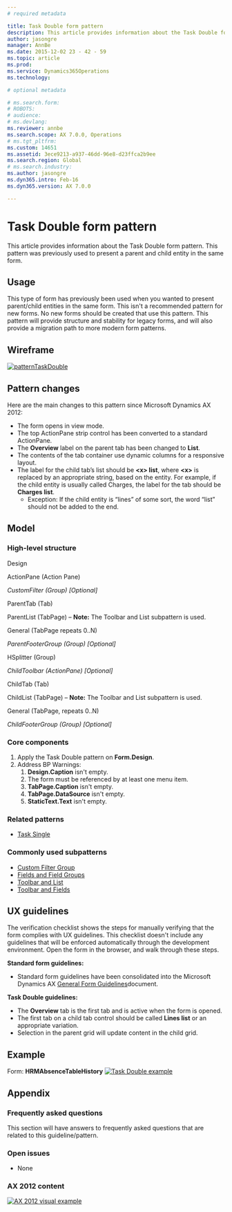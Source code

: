 ```yaml
---
# required metadata

title: Task Double form pattern
description: This article provides information about the Task Double form pattern. This pattern was previously used to present a parent and child entity in the same form.
author: jasongre
manager: AnnBe
ms.date: 2015-12-02 23 - 42 - 59
ms.topic: article
ms.prod: 
ms.service: Dynamics365Operations
ms.technology: 

# optional metadata

# ms.search.form: 
# ROBOTS: 
# audience: 
# ms.devlang: 
ms.reviewer: annbe
ms.search.scope: AX 7.0.0, Operations
# ms.tgt_pltfrm: 
ms.custom: 14651
ms.assetid: 3ece9213-a937-46dd-96e8-d23ffca2b9ee
ms.search.region: Global
# ms.search.industry: 
ms.author: jasongre
ms.dyn365.intro: Feb-16
ms.dyn365.version: AX 7.0.0

---
```


# Task Double form pattern

This article provides information about the Task Double form pattern. This pattern was previously used to present a parent and child entity in the same form.

Usage
-----

This type of form has previously been used when you wanted to present parent/child entities in the same form. This isn't a recommended pattern for new forms. No new forms should be created that use this pattern. This pattern will provide structure and stability for legacy forms, and will also provide a migration path to more modern form patterns.

## Wireframe
[![patternTaskDouble](./media/patterntaskdouble.png)](./media/patterntaskdouble.png)[](./media/taskdouble1.png)

## Pattern changes
Here are the main changes to this pattern since Microsoft Dynamics AX 2012:

-   The form opens in view mode.
-   The top ActionPane strip control has been converted to a standard ActionPane.
-   The **Overview** label on the parent tab has been changed to **List**.
-   The contents of the tab container use dynamic columns for a responsive layout.
-   The label for the child tab’s list should be **&lt;x&gt; list**, where **&lt;x&gt;** is replaced by an appropriate string, based on the entity. For example, if the child entity is usually called Charges, the label for the tab should be **Charges list**.
    -   Exception: If the child entity is “lines” of some sort, the word “list” should not be added to the end.

## Model
### High-level structure

Design

ActionPane (Action Pane)

*CustomFilter (Group) \[Optional\]*

ParentTab (Tab)

ParentList (TabPage) – **Note:** The Toolbar and List subpattern is used.

General (TabPage repeats 0..N)

*ParentFooterGroup (Group) \[Optional\]*

HSplitter (Group)

*ChildToolbar (ActionPane) \[Optional\]*

ChildTab (Tab)

ChildList (TabPage) – **Note:** The Toolbar and List subpattern is used.

General (TabPage, repeats 0..N)

*ChildFooterGroup (Group) \[Optional\]*

### Core components

1.  Apply the Task Double pattern on **Form.Design**.
2.  Address BP Warnings:
    1.  **Design.Caption** isn't empty.
    2.  The form must be referenced by at least one menu item.
    3.  **TabPage.Caption** isn't empty.
    4.  **TabPage.DataSource** isn't empty.
    5.  **StaticText.Text** isn't empty.

### Related patterns

-   [Task Single](task-single-form-pattern.md)

### Commonly used subpatterns

-   [Custom Filter Group](custom-filter-group-subpattern.md)
-   [Fields and Field Groups](fields-field-groups-subpattern.md)
-   [Toolbar and List](toolbar-list-subpattern.md)
-   [Toolbar and Fields](toolbar-fields-subpattern.md)

## UX guidelines
The verification checklist shows the steps for manually verifying that the form complies with UX guidelines. This checklist doesn't include any guidelines that will be enforced automatically through the development environment. Open the form in the browser, and walk through these steps.

**Standard form guidelines:**

-   Standard form guidelines have been consolidated into the Microsoft Dynamics AX [General Form Guidelines](general-form-guidelines.md)document.

**Task Double guidelines:**

-   The **Overview** tab is the first tab and is active when the form is opened.
-   The first tab on a child tab control should be called **Lines list** or an appropriate variation.
-   Selection in the parent grid will update content in the child grid.

## Example
Form: **HRMAbsenceTableHistory** [![Task Double example](./media/taskdouble2-1024x639.png)](./media/taskdouble2.png)

## Appendix
### Frequently asked questions

This section will have answers to frequently asked questions that are related to this guideline/pattern.

### Open issues

-   None

### AX 2012 content

[![AX 2012 visual example](./media/taskdouble3.png)](./media/taskdouble3.png)

